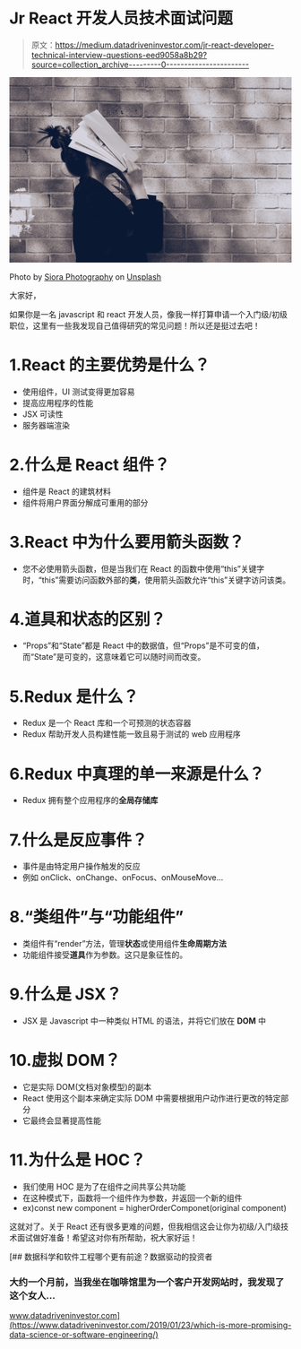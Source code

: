 # Jr React 开发人员技术面试问题

> 原文：<https://medium.datadriveninvestor.com/jr-react-developer-technical-interview-questions-eed9058a8b29?source=collection_archive---------0----------------------->

![](img/bc689b601d63a9fb3b43a7f25511e671.png)

Photo by [Siora Photography](https://unsplash.com/@siora18?utm_source=medium&utm_medium=referral) on [Unsplash](https://unsplash.com?utm_source=medium&utm_medium=referral)

大家好，

如果你是一名 javascript 和 react 开发人员，像我一样打算申请一个入门级/初级职位，这里有一些我发现自己值得研究的常见问题！所以还是挺过去吧！

# 1.React 的主要优势是什么？

*   使用组件，UI 测试变得更加容易
*   提高应用程序的性能
*   JSX 可读性
*   服务器端渲染

# 2.什么是 React 组件？

*   组件是 React 的建筑材料
*   组件将用户界面分解成可重用的部分

# 3.React 中为什么要用箭头函数？

*   您不必使用箭头函数，但是当我们在 React 的函数中使用“this”关键字时，“this”需要访问函数外部的**类**，使用箭头函数允许“this”关键字访问该类。

# 4.道具和状态的区别？

*   “Props”和“State”都是 React 中的数据值，但“Props”是不可变的值，而“State”是可变的，这意味着它可以随时间而改变。

# 5.Redux 是什么？

*   Redux 是一个 React 库和一个可预测的状态容器
*   Redux 帮助开发人员构建性能一致且易于测试的 web 应用程序

# 6.Redux 中真理的单一来源是什么？

*   Redux 拥有整个应用程序的**全局存储库**

# 7.什么是反应事件？

*   事件是由特定用户操作触发的反应
*   例如 onClick、onChange、onFocus、onMouseMove…

# 8.“类组件”与“功能组件”

*   类组件有“render”方法，管理**状态**或使用组件**生命周期方法**
*   功能组件接受**道具**作为参数。这只是象征性的。

# 9.什么是 JSX？

*   JSX 是 Javascript 中一种类似 HTML 的语法，并将它们放在 **DOM** 中

# 10.虚拟 DOM？

*   它是实际 DOM(文档对象模型)的副本
*   React 使用这个副本来确定实际 DOM 中需要根据用户动作进行更改的特定部分
*   它最终会显著提高性能

# 11.为什么是 HOC？

*   我们使用 HOC 是为了在组件之间共享公共功能
*   在这种模式下，函数将一个组件作为参数，并返回一个新的组件
*   ex)const new component = higherOrderComponet(original component)

这就对了。关于 React 还有很多更难的问题，但我相信这会让你为初级/入门级技术面试做好准备！希望这对你有所帮助，祝大家好运！

[](https://www.datadriveninvestor.com/2019/01/23/which-is-more-promising-data-science-or-software-engineering/) [## 数据科学和软件工程哪个更有前途？数据驱动的投资者

### 大约一个月前，当我坐在咖啡馆里为一个客户开发网站时，我发现了这个女人…

www.datadriveninvestor.com](https://www.datadriveninvestor.com/2019/01/23/which-is-more-promising-data-science-or-software-engineering/)